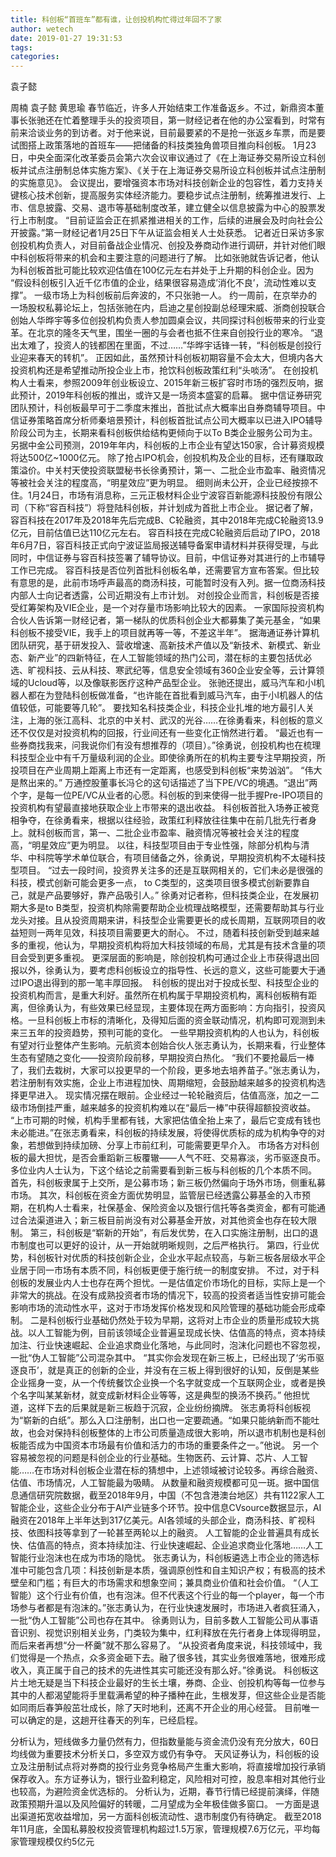 ```yaml
---
title: 科创板“首班车”都有谁，让创投机构忙得过年回不了家
author: wetech
date: 2019-01-27 19:31:53
tags: 
categories: 
---
```

袁子懿
<!-- more -->
周楠
袁子懿
黄思瑜
春节临近，许多人开始结束工作准备返乡。不过，新鼎资本董事长张驰还在忙着整理手头的投资项目，第一财经记者在他的办公室看到，时常有前来洽谈业务的到访者。对于他来说，目前最要紧的不是抢一张返乡车票，而是要试图搭上政策落地的首班车——把储备的科技类独角兽项目推向科创板。
1月23日，中央全面深化改革委员会第六次会议审议通过了《在上海证券交易所设立科创板并试点注册制总体实施方案》、《关于在上海证券交易所设立科创板并试点注册制的实施意见》。
会议提出，要增强资本市场对科技创新企业的包容性，着力支持关键核心技术创新，提高服务实体经济能力。要稳步试点注册制，统筹推进发行、上市、信息披露、交易、退市等基础制度改革，建立健全以信息披露为中心的股票发行上市制度。
“目前证监会正在抓紧推进相关的工作，后续的进展会及时向社会公开披露。”第一财经记者1月25日下午从证监会相关人士处获悉。
记者近日采访多家创投机构负责人，对目前备战企业情况、创投及券商动作进行调研，并针对他们眼中科创板将带来的机会和主要注意的问题进行了解。
比如张驰就告诉记者，他认为科创板首批可能比较欢迎估值在100亿元左右并处于上升期的科创企业。因为 “假设科创板引入近千亿市值的企业，结果很容易造成’消化不良’，流动性难以支撑”。
一级市场上为科创板前后奔波的，不只张驰一人。
约一周前，在京举办的一场股权私募论坛上，包括张驰在内，启迪之星创投副总经理宋威、浙商创投联合创始人华晔宇等多位创投机构负责人参加圆桌会议，共同探讨科创板带来的行业变革。在北京的隆冬天气里，围坐一圈的与会者也抵不住来自创投行业的寒冷。
“退出太难了，投资人的钱都困在里面，不过……”华晔宇话锋一转，“科创板是创投行业迎来春天的转机”。
正因如此，虽然预计科创板初期容量不会太大，但境内各大投资机构还是希望推动所投企业上市，抢饮科创板政策红利“头啖汤”。
在创投机构人士看来，参照2009年创业板设立、2015年新三板扩容时市场的强烈反响，据此预计，2019年科创板的推出，或许又是一场资本盛宴的启幕。
据中信证券研究团队预计，科创板最早可于二季度末推出，首批试点大概率出自券商辅导项目。中信证券策略首席分析师秦培景预计，科创板首批试点公司大概率以已进入IPO辅导阶段公司为主，长期来看科创板供给结构更倾向于以To B类企业服务公司为主。
另据中金公司预测，2019年年内，科创板的上市企业有望达150家，合计募资规模将达500亿~1000亿元。
除了抢占IPO机会，创投机构及企业的目标，还有赚取政策溢价。中关村天使投资联盟秘书长徐勇预计，第一、二批企业市盈率、融资情况等被社会关注的程度高，“明星效应”更为明显。
细则尚未公开，企业已经按捺不住。1月24日，市场有消息称，三元正极材料企业宁波容百新能源科技股份有限公司（下称“容百科技”）将登陆科创板，并计划成为首批上市企业。
据记者了解，容百科技在2017年及2018年先后完成B、C轮融资，其中2018年完成C轮融资13.9亿元，目前估值已达110亿元左右。
容百科技在完成C轮融资后启动了IPO，2018年6月7日，容百科技正式向宁波证监局报送辅导备案申请材料并获得受理，与此同时，中信证券与容百科技签署了辅导协议。目前，中信证券对其进行的上市辅导工作已完成。
容百科技是否位列首批科创板名单，还需要官方宣布答案。但比较有意思的是，此前市场呼声最高的商汤科技，可能暂时没有入列。据一位商汤科技内部人士向记者透露，公司近期没有上市计划。
对创投企业而言，科创板是否接受红筹架构及VIE企业，是一个对存量市场影响比较大的因素。
一家国际投资机构合伙人告诉第一财经记者，第一梯队的优质科创企业大都募集了美元基金，“如果科创板不接受VIE，我手上的项目就再等一等，不差这半年”。
据海通证券计算机团队研究，基于研发投入、营收增速、高新技术产值以及“新技术、新模式、新业态、新产业”的四新特征，在人工智能领域的热门公司，潜在标的主要包括优必选、旷视科技、云从科技、寒武纪等，信息安全领域有360企业安全等，云计算领域的Ucloud等，以及像联影医疗这种产品型企业。
张驰还提出，威马汽车和小I机器人都在为登陆科创板做准备，“也许能在首批看到威马汽车，由于小I机器人的估值较低，可能要等几轮”。
要找知名科技类企业，科技企业扎堆的地方最引人关注，上海的张江高科、北京的中关村、武汉的光谷……在徐勇看来，科创板的意义还不仅仅是对投资机构的回报，行业间还有一些变化正悄然进行着。
“最近也有一些券商找我来，问我说你们有没有想推荐的（项目）。”徐勇说，创投机构也在梳理科技型企业中有千万量级利润的企业。即使徐勇所在的机构主要专注早期投资，所投项目在产业周期上距离上市还有一定距离，也感受到科创板“来势汹汹”。
“伟大是熬出来的。” 万通控股董事长冯仑的这句话描述了当下PE/VC的境遇。“退出”两个字，是每一位PE/VC从业者的心愿。科创板的到来使得一批手握Pre-IPO项目的投资机构有望最直接地获取企业上市带来的退出收益。
科创板首批入场券正被竞相争夺，在徐勇看来，根据以往经验，政策红利释放往往集中在前几批先行者身上。就科创板而言，第一、二批企业市盈率、融资情况等被社会关注的程度高，“明星效应”更为明显。
以往，科技型项目由于专业性强，除部分机构与清华、中科院等学术单位联合，有项目储备之外，徐勇说，早期投资机构不太碰科技型项目。
“过去一段时间，投资界关注多的还是互联网相关的，它们未必是很强的科技，模式创新可能会更多一点， to C类型的，这类项目很多模式创新要靠自己，就是产品要够好，靠产品吸引人。” 徐勇对记者称，但科技类企业，在发展初期大多是to B类型，投资机构除需要帮助企业梳理战略模型，还需要帮助其与行业龙头对接。且从投资周期来讲，科技型企业需要更长的成长周期，互联网项目的收益短则一两年见效，科技项目需要更大的耐心。
不过，随着科技创新受到越来越多的重视，他认为，早期投资机构将加大科技领域的布局，尤其是有技术含量的项目会受到更多重视。
更深层面的影响是，除创投机构可通过企业上市获得退出回报以外，徐勇认为，要考虑科创板设立的指导性、长远的意义，这些可能要大于通过IPO退出得到的那一笔丰厚回报。 
科创板的提出对于投成长型、科技型企业的投资机构而言，是重大利好。虽然所在机构属于早期投资机构，离科创板稍有距离，但徐勇认为，有些效果已经显现，主要体现在两方面影响：方向指引，投资风格。一旦科创板上市标的清晰化，及得知后面的资金联动情况，机构即可观测到未来三五年的投资趋势，预判可能的变化。
一些早期投资机构的人也认为，科创板有望对行业整体产生影响。元航资本创始合伙人张志勇认为，长期来看，行业整体生态有望随之变化——投资阶段前移，早期投资白热化。
“我们不要抢最后一棒了，我们去栽树，大家可以投更早的一个阶段，更多地去培养苗子。”张志勇认为，若注册制有效实施，企业上市进程加快、周期缩短，会鼓励越来越多的投资机构选择更早进入。
现实情况摆在眼前。企业经过一轮轮融资后，估值高涨，加之一二级市场倒挂严重，越来越多的投资机构难以在“最后一棒”中获得超额投资收益。
“上市可期的时候，机构手里都有钱，大家把估值全抬上来了，最后它变成有钱也未必能进。”在张志勇看来，科创板的持续发展，将使得优质标的成为机构争夺的对象，若想做到持续加磅、分享上市前红利，可能需要更早介入。
市场各方对科创板的最大担忧，是否会重蹈新三板覆辙——人气不旺、交易寡淡，劣币驱逐良币。多位业内人士认为，下这个结论之前需要看到新三板与科创板的几个本质不同。
首先，科创板隶属于上交所，是公募市场；新三板仍然偏向于场外市场，侧重私募市场。
其次，科创板在资金方面优势明显，监管层已经透露公募基金的入市预期，在机构人士看来，社保基金、保险资金以及银行信托等各类资金，都有可能通过合法渠道进入；新三板目前尚没有对公募基金开放，对其他资金也存在较大限制。
第三，科创板是“崭新的开始”，有后发优势，在入口实施注册制，出口的退市制度也可以更好的设计，从一开始就明晰规则，之后严格执行。
第四，行业优势，科创板针对优质的科技创新企业，企业水平起点较高，与新三板各层级水平企业居于同一市场有本质不同，科创板更便于施行统一的制度安排。
不过，对于科创板的发展业内人士也存在两个担忧。一是估值定价市场化的目标，实际上是一个非常大的挑战。在没有成熟投资者市场的情况下，较高的投资者适当性安排可能会影响市场的流动性水平，这对于市场发挥价格发现和风险管理的基础功能会形成牵制。
二是科创板行业基础仍然处于较为早期，这将对上市企业的质量形成较大挑战。以人工智能为例，目前该领域企业普遍呈现成长快、估值高的特点，资本持续加注、行业快速崛起、企业追求商业化落地，与此同时，泡沫化问题也不容忽视，一批“伪人工智能”公司混杂其中。
“其实你会发现在新三板上，已经出现了‘劣币驱逐良币’，就是真正的创新的企业，并没有在三板上得到很好的认知，反倒是某些企业摇身一变，从一个传统餐饮企业换一个名字就变成一个互联网企业，或者是换个名字叫某某新材，就变成新材料企业等等，这是典型的换汤不换药。” 他担忧道，这样下去的后果就是新三板趋于沉寂，企业纷纷摘牌。
张志勇将科创板视为“崭新的白纸”。那么入口注册制，出口也一定要疏通。“如果只能纳新而不能吐故，也会对保持科创板整体的上市公司质量造成很大影响，所以退市机制也是科创板能否成为中国资本市场最有价值和活力的市场的重要条件之一。”他说。
另一个容易被忽视的问题是科创企业的行业基础。生物医药、云计算、芯片、人工智能……在市场对科创板企业潜在标的猜想中，上述领域被讨论较多。再综合融资、估值、市场情况，人工智能最为吸睛。
从数量和融资规模都可见一斑。据中国信息通信研究院数据，截至2018年9月，中国（不包含港澳台地区）共有1122家人工智能企业，这些企业分布于AI产业链多个环节。投中信息CVsource数据显示，AI融资在2018年上半年达到317亿美元。AI各领域的头部企业，商汤科技、旷视科技、依图科技等拿到了一轮甚至两轮以上的融资。
人工智能的企业普遍具有成长快、估值高的特点，资本持续加注、行业快速崛起、企业追求商业化落地……人工智能行业泡沫也在成为市场的隐忧。
张志勇认为，科创板遴选上市企业的筛选标准中可能包含几项：科技创新是本质，强调原创性和自主知识产权；有极高的技术壁垒和门槛；有巨大的市场需求和想象空间；兼具商业价值和社会价值。
“（人工智能）这个行业有价值，也有泡沫。但不代表这个行业的每一个player，每一个市场参与者都是有泡沫的。”张志勇认为，在行业快速发展时，市场进入者疯狂涌入，一批“伪人工智能”公司也存在其中。
徐勇则认为，目前多数人工智能公司从事语音识别、视觉识别相关业务，门类较为集中，红利释放在先行者身上体现得明显，而后来者再想“分一杯羹”就不那么容易了。
“从投资者角度来说，科技领域中，我们觉得是一个热点，众多资金砸下去。融了很多钱，其实业务很难落地，很难形成收入，真正属于自己的技术的先进性其实可能还没有那么好。”徐勇说。
科创板这片土地无疑是当下科技企业最好的生长土壤，券商、企业、创投机构等每一位参与其中的人都渴望能将手里载满希望的种子播种在此，生根发芽，但这些企业是否能如同雨后春笋般茁壮成长，除了天时地利，还离不开企业的用心经营。
目前唯一可以确定的是，这趟开往春天的列车，已经启程。
 
 
分析认为，短线做多力量仍然有力，但指数量能与资金流仍没有充分放大，60日均线做为重要技术分析关口，多空双方或仍有争夺。
天风证券认为，科创板的设立及注册制试点将对券商的投行业务竞争格局产生重大影响，将直接增加投行承销保荐收入。东方证券认为，银行业盈利稳定，风险相对可控，股息率相对其他行业也较高，为避险资金优选标的。
分析认为，近期，春节行情已经提前演绎，伴随政策预期升温以及风险偏好的转暖，二月望成为全年极佳做多窗口。
一方面是退出渠道拓宽收益增加，另一方面科创板流动性、退市制度仍有待确定。
截至2018年11月底，全国私募股权投资管理机构超过1.5万家，管理规模7.6万亿元，平均每家管理规模仅约5亿元
